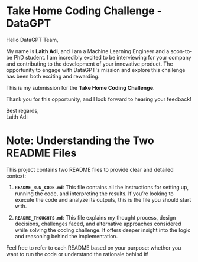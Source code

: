 # Take Home Coding Challenge - DataGPT

Hello DataGPT Team,

My name is **Laith Adi**, and I am a Machine Learning Engineer and a soon-to-be PhD student. I am incredibly excited to be interviewing for your company and contributing to the development of your innovative product. The opportunity to engage with DataGPT's mission and explore this challenge has been both exciting and rewarding.

This is my submission for the **Take Home Coding Challenge**. 

Thank you for this opportunity, and I look forward to hearing your feedback!

Best regards,  
Laith Adi

# Note: Understanding the Two README Files

This project contains two README files to provide clear and detailed context:

1. **`README_RUN_CODE.md`**: This file contains all the instructions for setting up, running the code, and interpreting the results. If you’re looking to execute the code and analyze its outputs, this is the file you should start with.

2. **`README_THOUGHTS.md`**: This file explains my thought process, design decisions, challenges faced, and alternative approaches considered while solving the coding challenge. It offers deeper insight into the logic and reasoning behind the implementation. 

Feel free to refer to each README based on your purpose: whether you want to run the code or understand the rationale behind it!
